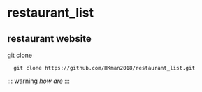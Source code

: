 # restaurant_list

## restaurant website

git clone
    
      git clone https://github.com/HKman2018/restaurant_list.git

::: warning
*how are*
:::
